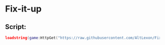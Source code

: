 # Fix-it-up

## Script:
```lua
loadstring(game:HttpGet("https://raw.githubusercontent.com/AltLexon/Fix-it-up/refs/heads/main/main.lua"))()
```
